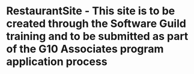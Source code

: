 # RestaurantSite - This site is to be created through the Software Guild training and to be submitted as part of the G10 Associates program application process 